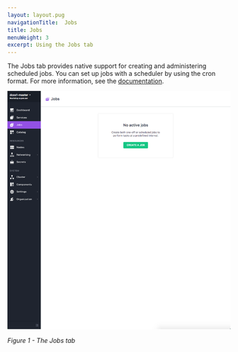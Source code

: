 ```yaml
---
layout: layout.pug
navigationTitle:  Jobs
title: Jobs
menuWeight: 3
excerpt: Using the Jobs tab
---
```


The Jobs tab provides native support for creating and administering scheduled jobs. You can set up jobs with a scheduler by using the cron format. For more information, see the [documentation](/1.11/deploying-jobs/).

![Jobs](/1.11/img/jobs-ee.png)

*Figure 1 - The Jobs tab*
